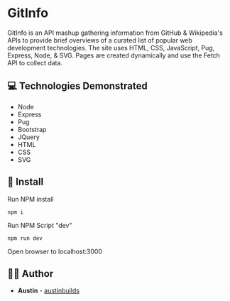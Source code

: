 # GitInfo

GitInfo is an API mashup gathering information from GitHub & Wikipedia's APIs to provide brief overviews of a curated list of popular web development technologies. The site uses HTML, CSS, JavaScript, Pug, Express, Node, & SVG. Pages are created dynamically and use the Fetch API to collect data.

## :computer: Technologies Demonstrated

- Node
- Express
- Pug
- Bootstrap
- JQuery
- HTML
- CSS
- SVG

## :floppy_disk: Install

Run NPM install

```
npm i
```

Run NPM Script "dev"

```
npm run dev
```

Open browser to localhost:3000

## :man_technologist: Author

* **Austin** - [austinbuilds](https://github.com/austinbuilds)
